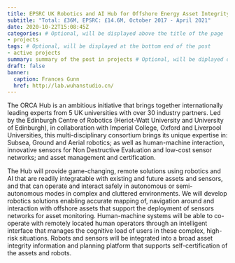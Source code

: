 ```yaml
---
title: EPSRC UK Robotics and AI Hub for Offshore Energy Asset Integrity Management
subtitle: "Total: £36M, EPSRC: £14.6M, October 2017 - April 2021"
date: 2020-10-22T15:08:45Z
categories: # Optional, will be displayed above the title of the page
- projects
tags: # Optional, will be displayed at the bottom end of the post
- active projects
summary: summary of the post in projects # Optional, will be diplayed on the homepage; remove this line to generate an automatic summary (see https://gohugo.io/content-management/summaries/)
draft: false
banner:
  caption: Frances Gunn
  href: http://lab.wuhanstudio.cn/
---
```


The ORCA Hub is an ambitious initiative that brings together internationally leading experts from 5 UK universities with over 30 industry partners. Led by the Edinburgh Centre of Robotics (Heriot-Watt University and University of Edinburgh), in collaboration with Imperial College, Oxford and Liverpool Universities, this multi-disciplinary consortium brings its unique expertise in: Subsea, Ground and Aerial robotics; as well as human-machine interaction, innovative sensors for Non Destructive Evaluation and low-cost sensor networks; and asset management and certification.

The Hub will provide game-changing, remote solutions using robotics and AI that are readily integratable with existing and future assets and sensors, and that can operate and interact safely in autonomous or semi-autonomous modes in complex and cluttered environments. We will develop robotics solutions enabling accurate mapping of, navigation around and interaction with offshore assets that support the deployment of sensors networks for asset monitoring. Human-machine systems will be able to co-operate with remotely located human operators through an intelligent interface that manages the cognitive load of users in these complex, high-risk situations. Robots and sensors will be integrated into a broad asset integrity information and planning platform that supports self-certification of the assets and robots.

